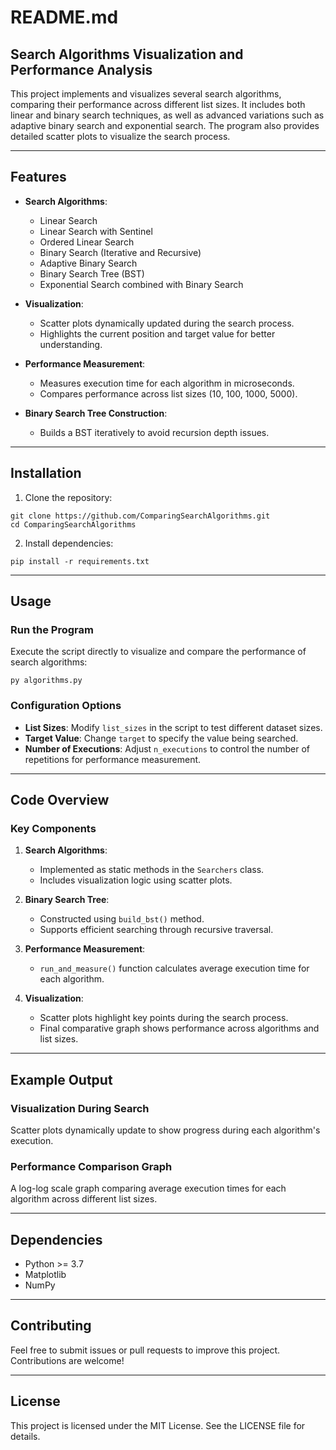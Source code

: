 # README.md

## Search Algorithms Visualization and Performance Analysis

This project implements and visualizes several search algorithms, comparing their performance across different list sizes. It includes both linear and binary search techniques, as well as advanced variations such as adaptive binary search and exponential search. The program also provides detailed scatter plots to visualize the search process.

---

## Features

- **Search Algorithms**:
  - Linear Search
  - Linear Search with Sentinel
  - Ordered Linear Search
  - Binary Search (Iterative and Recursive)
  - Adaptive Binary Search
  - Binary Search Tree (BST)
  - Exponential Search combined with Binary Search
  
- **Visualization**:
  - Scatter plots dynamically updated during the search process.
  - Highlights the current position and target value for better understanding.

- **Performance Measurement**:
  - Measures execution time for each algorithm in microseconds.
  - Compares performance across list sizes (10, 100, 1000, 5000).

- **Binary Search Tree Construction**:
  - Builds a BST iteratively to avoid recursion depth issues.

---

## Installation

1. Clone the repository:

```
git clone https://github.com/ComparingSearchAlgorithms.git
cd ComparingSearchAlgorithms
```

2. Install dependencies:
```
pip install -r requirements.txt
```


---

## Usage

### Run the Program

Execute the script directly to visualize and compare the performance of search algorithms:

```
py algorithms.py
```

### Configuration Options

- **List Sizes**: Modify `list_sizes` in the script to test different dataset sizes.
- **Target Value**: Change `target` to specify the value being searched.
- **Number of Executions**: Adjust `n_executions` to control the number of repetitions for performance measurement.

---

## Code Overview

### Key Components

1. **Search Algorithms**:
   - Implemented as static methods in the `Searchers` class.
   - Includes visualization logic using scatter plots.

2. **Binary Search Tree**:
   - Constructed using `build_bst()` method.
   - Supports efficient searching through recursive traversal.

3. **Performance Measurement**:
   - `run_and_measure()` function calculates average execution time for each algorithm.

4. **Visualization**:
   - Scatter plots highlight key points during the search process.
   - Final comparative graph shows performance across algorithms and list sizes.

---

## Example Output

### Visualization During Search
Scatter plots dynamically update to show progress during each algorithm's execution.

### Performance Comparison Graph
A log-log scale graph comparing average execution times for each algorithm across different list sizes.

---

## Dependencies

- Python >= 3.7
- Matplotlib
- NumPy

---

## Contributing

Feel free to submit issues or pull requests to improve this project. Contributions are welcome!

---

## License

This project is licensed under the MIT License. See the LICENSE file for details.


